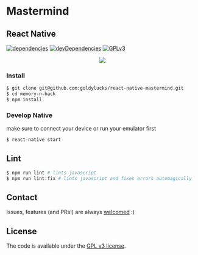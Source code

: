 # Mastermind
## React Native

[![dependencies][dependencies-image]][dependencies-url] [![devDependencies][dev-dependencies-image]][dev-dependencies-url] [![GPLv3][license-image]][license-url]

<p align='center'>
  <a href='https://play.google.com/store/apps/details?id=com.mastermind'>
    <img src='http://res.cloudinary.com/goldylucks/image/upload/v1483476725/google_play_dd9daq.png'>
  </a>
</p>

### Install
```bash
$ git clone git@github.com:goldylucks/react-native-mastermind.git
$ cd memory-n-back
$ npm install
```

### Develop Native
make sure to connect your device or run your emulator first
```bash
$ react-native start
```

## Lint
```bash
$ npm run lint # lints javascript
$ npm run lint:fix # lints javascript and fixes errors automagically
```

## Contact
Issues, features (and PRs!) are always [welcomed][issues-url] :)  

## License
The code is available under the [GPL v3 license][license-url].

[google-store-url]: https://play.google.com/store/apps/details?id=com.mastermind

[dependencies-image]: https://img.shields.io/david/goldylucks/react-native-mastermind.svg
[dependencies-url]: https://david-dm.org/goldylucks/react-native-mastermind

[dev-dependencies-image]: https://img.shields.io/david/dev/goldylucks/react-native-mastermind.svg
[dev-dependencies-url]: https://david-dm.org/goldylucks/react-native-mastermind?type=dev

[license-image]: https://img.shields.io/badge/license-GPL%20v3-brightgreen.svg
[license-url]: http://www.gnu.org/licenses/gpl-3.0.en.html

[issues-url]: https://github.com/goldylucks/react-native-mastermind/issues
